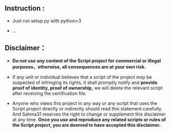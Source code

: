 ## Instruction :
* Just run setup.py with python>3

* ...


## Disclaimer：

* **Do not use any content of the Script project for commercial or illegal purposes，otherwise, all consequences are at your own risk.**

* If any unit or individual believes that a script of the project may be suspected of infringing its rights, it shall promptly notify and **provide proof of identity, proof of ownership,** we will delete the relevant script after receiving the certification file.

* Anyone who views this project in any way or any script that uses the Script project directly or indirectly should read this statement carefully. And Sahma31 reserves the right to change or supplement this disclaimer at any time. **Once you use and reproduce any related scripts or rules of the Script project, you are deemed to have accepted this disclaimer.**